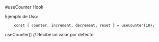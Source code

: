 #useCounter Hook

Ejemplo de Uso:

```
    const { counter, increment, decrement, reset } = useCounter(10);
```

useCounter() // Recibe un valor por defecto